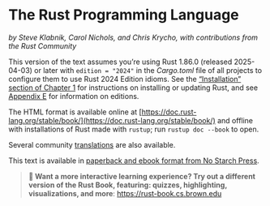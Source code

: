 # The Rust Programming Language

_by Steve Klabnik, Carol Nichols, and Chris Krycho, with contributions from the
Rust Community_

This version of the text assumes you’re using Rust 1.86.0 (released 2025-04-03)
or later with `edition = "2024"` in the *Cargo.toml* file of all projects to
configure them to use Rust 2024 Edition idioms. See the [“Installation” section
of Chapter 1][install]<!-- ignore --> for instructions on installing or
updating Rust, and see [Appendix E][appendix-e]<!-- ignore --> for information
on editions.

The HTML format is available online at
[https://doc.rust-lang.org/stable/book/](https://doc.rust-lang.org/stable/book/)
and offline with installations of Rust made with `rustup`; run `rustup doc
--book` to open.

Several community [translations] are also available.

This text is available in [paperback and ebook format from No Starch
Press][nsprust].

[install]: ch01-01-installation.html
[appendix-e]: appendix-05-editions.html
[nsprust]: https://nostarch.com/rust-programming-language-3rd-edition
[translations]: appendix-06-translation.html

> **🚨 Want a more interactive learning experience? Try out a different version
> of the Rust Book, featuring: quizzes, highlighting, visualizations, and
> more**: <https://rust-book.cs.brown.edu>
